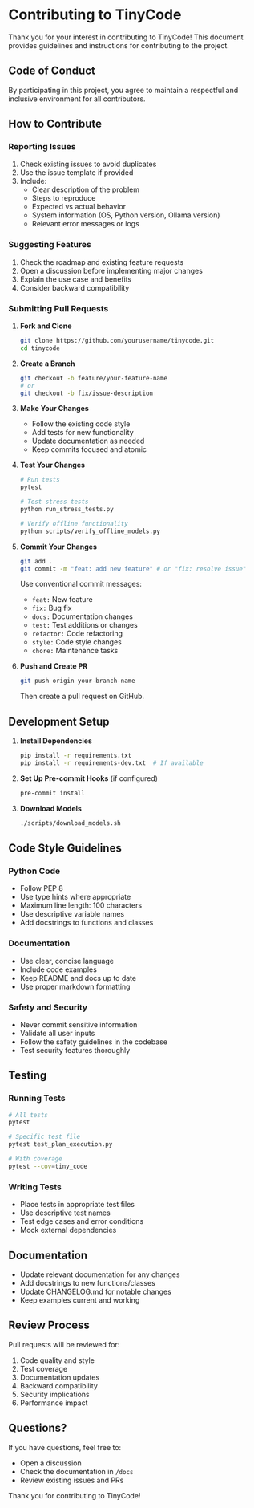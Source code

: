 # Contributing to TinyCode

Thank you for your interest in contributing to TinyCode! This document provides guidelines and instructions for contributing to the project.

## Code of Conduct

By participating in this project, you agree to maintain a respectful and inclusive environment for all contributors.

## How to Contribute

### Reporting Issues

1. Check existing issues to avoid duplicates
2. Use the issue template if provided
3. Include:
   - Clear description of the problem
   - Steps to reproduce
   - Expected vs actual behavior
   - System information (OS, Python version, Ollama version)
   - Relevant error messages or logs

### Suggesting Features

1. Check the roadmap and existing feature requests
2. Open a discussion before implementing major changes
3. Explain the use case and benefits
4. Consider backward compatibility

### Submitting Pull Requests

1. **Fork and Clone**
   ```bash
   git clone https://github.com/yourusername/tinycode.git
   cd tinycode
   ```

2. **Create a Branch**
   ```bash
   git checkout -b feature/your-feature-name
   # or
   git checkout -b fix/issue-description
   ```

3. **Make Your Changes**
   - Follow the existing code style
   - Add tests for new functionality
   - Update documentation as needed
   - Keep commits focused and atomic

4. **Test Your Changes**
   ```bash
   # Run tests
   pytest

   # Test stress tests
   python run_stress_tests.py

   # Verify offline functionality
   python scripts/verify_offline_models.py
   ```

5. **Commit Your Changes**
   ```bash
   git add .
   git commit -m "feat: add new feature" # or "fix: resolve issue"
   ```

   Use conventional commit messages:
   - `feat:` New feature
   - `fix:` Bug fix
   - `docs:` Documentation changes
   - `test:` Test additions or changes
   - `refactor:` Code refactoring
   - `style:` Code style changes
   - `chore:` Maintenance tasks

6. **Push and Create PR**
   ```bash
   git push origin your-branch-name
   ```
   Then create a pull request on GitHub.

## Development Setup

1. **Install Dependencies**
   ```bash
   pip install -r requirements.txt
   pip install -r requirements-dev.txt  # If available
   ```

2. **Set Up Pre-commit Hooks** (if configured)
   ```bash
   pre-commit install
   ```

3. **Download Models**
   ```bash
   ./scripts/download_models.sh
   ```

## Code Style Guidelines

### Python Code
- Follow PEP 8
- Use type hints where appropriate
- Maximum line length: 100 characters
- Use descriptive variable names
- Add docstrings to functions and classes

### Documentation
- Use clear, concise language
- Include code examples
- Keep README and docs up to date
- Use proper markdown formatting

### Safety and Security
- Never commit sensitive information
- Validate all user inputs
- Follow the safety guidelines in the codebase
- Test security features thoroughly

## Testing

### Running Tests
```bash
# All tests
pytest

# Specific test file
pytest test_plan_execution.py

# With coverage
pytest --cov=tiny_code
```

### Writing Tests
- Place tests in appropriate test files
- Use descriptive test names
- Test edge cases and error conditions
- Mock external dependencies

## Documentation

- Update relevant documentation for any changes
- Add docstrings to new functions/classes
- Update CHANGELOG.md for notable changes
- Keep examples current and working

## Review Process

Pull requests will be reviewed for:
1. Code quality and style
2. Test coverage
3. Documentation updates
4. Backward compatibility
5. Security implications
6. Performance impact

## Questions?

If you have questions, feel free to:
- Open a discussion
- Check the documentation in `/docs`
- Review existing issues and PRs

Thank you for contributing to TinyCode!